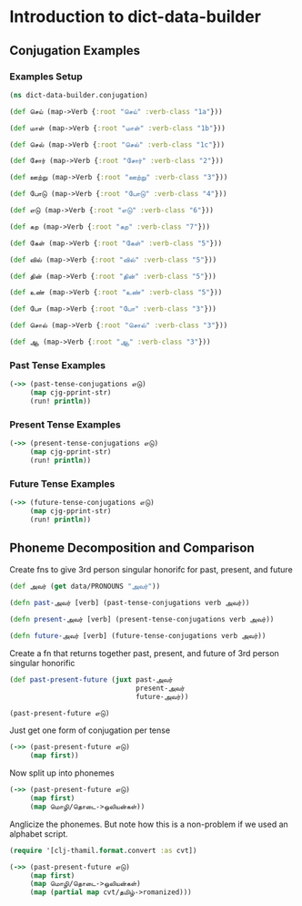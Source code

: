 # Introduction to dict-data-builder

## Conjugation Examples

### Examples Setup

```clj
(ns dict-data-builder.conjugation)

(def செய் (map->Verb {:root "செய்" :verb-class "1a"}))

(def மாள் (map->Verb {:root "மாள்" :verb-class "1b"}))

(def செல் (map->Verb {:root "செல்" :verb-class "1c"}))

(def சோர் (map->Verb {:root "சோர்" :verb-class "2"}))

(def ஊற்று (map->Verb {:root "ஊற்று" :verb-class "3"}))

(def போடு (map->Verb {:root "போடு" :verb-class "4"}))

(def எடு (map->Verb {:root "எடு" :verb-class "6"}))

(def கற (map->Verb {:root "கற" :verb-class "7"}))

(def கேள் (map->Verb {:root "கேள்" :verb-class "5"}))

(def வில் (map->Verb {:root "வில்" :verb-class "5"}))

(def தின் (map->Verb {:root "தின்" :verb-class "5"}))

(def உண் (map->Verb {:root "உண்" :verb-class "5"}))

(def போ (map->Verb {:root "போ" :verb-class "3"}))

(def சொல் (map->Verb {:root "சொல்" :verb-class "3"}))

(def ஆ (map->Verb {:root "ஆ" :verb-class "3"}))
```

### Past Tense Examples

```clj
(->> (past-tense-conjugations எடு) 
     (map cjg-pprint-str)
     (run! println))
```

### Present Tense Examples

```clj
(->> (present-tense-conjugations எடு) 
     (map cjg-pprint-str)
     (run! println))
```

### Future Tense Examples

```clj
(->> (future-tense-conjugations எடு) 
     (map cjg-pprint-str)
     (run! println))
```

## Phoneme Decomposition and Comparison

Create fns to give 3rd person singular honorifc for past, present, and future

```clj
(def அவர் (get data/PRONOUNS "அவர்"))

(defn past-அவர் [verb] (past-tense-conjugations verb அவர்))

(defn present-அவர் [verb] (present-tense-conjugations verb அவர்))

(defn future-அவர் [verb] (future-tense-conjugations verb அவர்))
```

Create a fn that returns together past, present, and future of 3rd person singular honorific

```clj
(def past-present-future (juxt past-அவர்
                               present-அவர்
                               future-அவர்))

(past-present-future எடு)
```

Just get one form of conjugation per tense

```clj
(->> (past-present-future எடு)
     (map first))
```

Now split up into phonemes

```clj
(->> (past-present-future எடு)
     (map first)
     (map மொழி/தொடை->ஒலியன்கள்))
```

Anglicize the phonemes.  But note how this is a non-problem if we used an alphabet script.

```clj
(require '[clj-thamil.format.convert :as cvt])

(->> (past-present-future எடு)
     (map first)
     (map மொழி/தொடை->ஒலியன்கள்)
     (map (partial map cvt/தமிழ்->romanized)))
```
